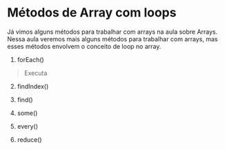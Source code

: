 # Métodos de Array com loops

Já vimos alguns métodos para trabalhar com arrays na aula sobre Arrays. Nessa aula veremos mais alguns métodos para trabalhar com arrays, mas esses métodos envolvem o conceito de loop no array.


1) forEach()
> Executa 


2) findIndex()


3) find()


4) some()


5) every()


6) reduce()